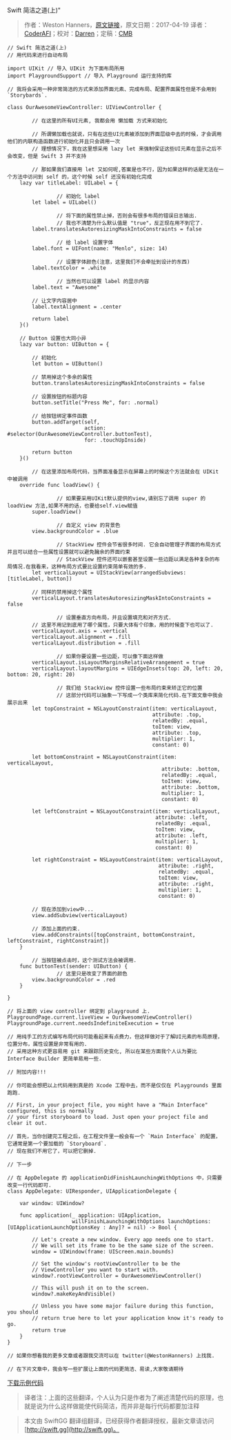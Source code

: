 Swift 简洁之道(上)"

> 作者：Weston Hanners，[原文链接](https://www.alloc-init.com/blog/2016.12.28)，原文日期：2017-04-19
> 译者：[CoderAFI](http://coderafi.github.io/)；校对：[Darren](https://github.com/Harman-darrenchen)；定稿：[CMB](https://github.com/chenmingbiao)
  









    // Swift 简洁之道(上)
    // 用代码来进行自动布局
    
    import UIKit // 导入 UIKit 为下面布局所用
    import PlaygroundSupport // 导入 Playground 运行支持的库
    
    // 我将会采用一种非常简洁的方式来添加界面元素、完成布局、配置界面属性但是不会用到 `Storybards`.
    
    class OurAwesomeViewController: UIViewController {
    
    		// 在这里的所有UI元素, 我都会用 懒加载 方式来初始化
    
    		// 所谓懒加载也就说，只有在这些UI元素被添加到界面层级中去的时候，才会调用他们的内联构造函数进行初始化并且只会调用一次
    		// 理想情况下，我在这里想采用 lazy let 来强制保证这些UI元素在显示之后不会改变，但是 Swift 3 并不支持
    
    		// 那如果我们直接用 let 又如何呢,答案是也不行，因为如果这样的话是无法在一个方法中访问到 self 的，这个时候 self 还没有初始化完成
        lazy var titleLabel: UILabel = {
    
    				// 初始化 label
            let label = UILabel()
    
    				// 将下面的属性禁止掉，否则会有很多布局的错误日志输出.
    				// 我也不清楚为什么默认值是 "true"，反正现在用不到它了.
            label.translatesAutoresizingMaskIntoConstraints = false
    
    				// 给 label 设置字体
            label.font = UIFont(name: "Menlo", size: 14)
    
    				// 设置字体颜色(注意，这里我们不会牵扯到设计的东西)
            label.textColor = .white
    
    				// 当然也可以设置 label 的显示内容
            label.text = "Awesome"
    
            // 让文字内容居中
            label.textAlignment = .center
    
            return label
        }()
    
        // Button 设置也大同小异
        lazy var button: UIButton = {
    
            // 初始化
            let button = UIButton()
    
            // 禁用掉这个多余的属性
            button.translatesAutoresizingMaskIntoConstraints = false
    
            // 设置按钮的标题内容
            button.setTitle("Press Me", for: .normal)
    
            // 给按钮绑定事件函数
            button.addTarget(self,
                             action: #selector(OurAwesomeViewController.buttonTest),
                             for: .touchUpInside)
    
            return button
        }()
    
    		// 在这里添加布局代码，当界面准备显示在屏幕上的时候这个方法就会在 UIKit 中被调用
        override func loadView() {
    
    				// 如果要采用UIKit默认提供的view,请别忘了调用 super 的 loadView 方法,如果不用的话，也要给self.view赋值
            super.loadView()
    
    				// 自定义 view 的背景色
            view.backgroundColor = .blue
    
    				// StackView 控件会节省很多时间. 它会自动管理子界面的布局方式并且可以结合一些属性设置就可以避免臃余的界面约束
    				// StackView 控件还可以嵌套甚至设置一些边距以满足各种复杂的布局情况.在我看来，这种布局方式要比设置约束简单有效的多.
            let verticalLayout = UIStackView(arrangedSubviews: [titleLabel, button])
    
            // 同样的禁用掉这个属性
            verticalLayout.translatesAutoresizingMaskIntoConstraints = false
    
    				// 设置垂直方向布局，并且设置填充和对齐方式.
            // 这里不用记到底用了哪个属性，只要大体有个印象，用的时候查下也可以了.
            verticalLayout.axis = .vertical
            verticalLayout.alignment = .fill
            verticalLayout.distribution = .fill
    
    				// 如果你要设置一些边距，可以像下面这样做
            verticalLayout.isLayoutMarginsRelativeArrangement = true
            verticalLayout.layoutMargins = UIEdgeInsets(top: 20, left: 20, bottom: 20, right: 20)
    
    				// 我们给 StackView 控件设置一些布局约束来矫正它的位置
    				// 这部分代码可以抽象一下写成一个类库来简化代码.在下面文章中我会展示出来
            let topConstraint = NSLayoutConstraint(item: verticalLayout,
                                                   attribute: .top,
                                                   relatedBy: .equal,
                                                   toItem: view,
                                                   attribute: .top,
                                                   multiplier: 1,
                                                   constant: 0)
    
            let bottomConstraint = NSLayoutConstraint(item: verticalLayout,
                                                      attribute: .bottom,
                                                      relatedBy: .equal,
                                                      toItem: view,
                                                      attribute: .bottom,
                                                      multiplier: 1,
                                                      constant: 0)
    
            let leftConstraint = NSLayoutConstraint(item: verticalLayout,
                                                    attribute: .left,
                                                    relatedBy: .equal,
                                                    toItem: view,
                                                    attribute: .left,
                                                    multiplier: 1,
                                                    constant: 0)
    
            let rightConstraint = NSLayoutConstraint(item: verticalLayout,
                                                     attribute: .right,
                                                     relatedBy: .equal,
                                                     toItem: view,
                                                     attribute: .right,
                                                     multiplier: 1,
                                                     constant: 0)
    
            // 现在添加到view中...
            view.addSubview(verticalLayout)
    
            // 添加上面的约束.
            view.addConstraints([topConstraint, bottomConstraint, leftConstraint, rightConstraint])
        }
    
    		// 当按钮被点击时，这个测试方法会被调用.
        func buttonTest(sender: UIButton) {
    				// 这里只是改变了界面的颜色
            view.backgroundColor = .red
        }
    
    }
    
    // 将上面的 view controller 绑定到 playground 上.
    PlaygroundPage.current.liveView = OurAwesomeViewController()
    PlaygroundPage.current.needsIndefiniteExecution = true
    
    // 用纯手工的方式编写布局代码可能看起来有点费力，但这样做对于了解UI元素的布局原理，位置分布，属性设置是非常有用的.
    // 采用这种方式更容易用 git 来跟踪历史变化, 所以在某些方面我个人认为要比 Interface Builder 更简单易用一些.
    
    // 附加内容!!!
    
    // 你可能会想把以上代码用到真是的 Xcode 工程中去，而不是仅仅在 Playgrounds 里面跑跑.
    
    // First, in your project file, you might have a "Main Interface" configured, this is normally
    // your first storyboard to load. Just open your project file and clear it out.
    
    // 首先，当你创建完工程之后，在工程文件里一般会有一个 `Main Interface` 的配置，它通常是第一个要加载的 `Storyboard`.
    // 现在我们不用它了，可以把它删掉.
    
    // 下一步
    
    // 在 AppDelegate 的 applicationDidFinishLaunchingWithOptions 中，只需要改变一行代码即可.
    class AppDelegate: UIResponder, UIApplicationDelegate {
    
        var window: UIWindow?
    
        func application(_ application: UIApplication,
                         willFinishLaunchingWithOptions launchOptions: [UIApplicationLaunchOptionsKey : Any]? = nil) -> Bool {
    
            // Let's create a new window. Every app needs one to start.
            // We will set its frame to be the same size of the screen.
            window = UIWindow(frame: UIScreen.main.bounds)
    
            // Set the window's rootViewController to be the
            // ViewController you want to start with.
            window?.rootViewController = OurAwesomeViewController()
    
            // This will push it on to the screen.
            window?.makeKeyAndVisible()
    
            // Unless you have some major failure during this function, you should
            // return true here to let your application know it's ready to go.
            return true
        }
    }
    
    // 如果你想看我的更多文章或者跟我交流可以在 twitter(@WestonHanners) 上找我.
    
    // 在下片文章中，我会写一些扩展让上面的代码更简洁、易读,大家敬请期待

[下载示例代码](https://www.alloc-init.com/content/downloads/1-Layout.zip)

> 译者注：上面的这些翻译，个人认为只是作者为了阐述清楚代码的原理，也就是说为什么这样做能使代码简洁，而并非是每行代码都要加注释

> 本文由 SwiftGG 翻译组翻译，已经获得作者翻译授权，最新文章请访问 [http://swift.gg](http://swift.gg)。